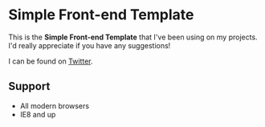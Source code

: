 # Simple Front-end Template

This is the **Simple Front-end Template** that I've been using on my projects. I'd really appreciate if you have any suggestions!

I can be found on [Twitter](http://twitter.com/edmundojr_).

## Support

- All modern browsers
- IE8 and up
